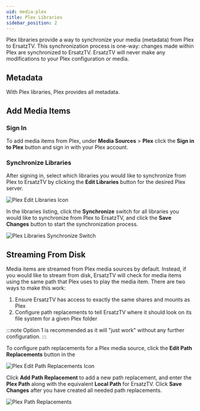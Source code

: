 ```yaml
---
uid: media-plex
title: Plex Libraries
sidebar_position: 2
---
```


Plex libraries provide a way to synchronize your media (metadata) from Plex to ErsatzTV.
This synchronization process is one-way: changes made within Plex are synchronized to ErsatzTV.
ErsatzTV will never make any modifications to your Plex configuration or media.

## Metadata

With Plex libraries, Plex provides all metadata.

## Add Media Items

### Sign In

To add media items from Plex, under **Media Sources** > **Plex** click the **Sign in to Plex** button and sign in with your Plex account.

### Synchronize Libraries

After signing in, select which libraries you would like to synchronize from Plex to ErsatzTV by clicking the **Edit Libraries** button for the desired Plex server.

![Plex Edit Libraries Icon](/images/docs/plex-media-source-edit-libaries-icon.png)

In the libraries listing, click the **Synchronize** switch for all libraries you would like to synchronize from Plex to ErsatzTV, and click the **Save Changes** button to start the synchronization process.

![Plex Libraries Synchronize Switch](/images/docs/plex-libraries-synchronize-switch.png)

## Streaming From Disk

Media items are streamed from Plex media sources by default. Instead, if you would like to stream from disk, ErsatzTV will check for media items using the same path that Plex uses to play the media item.
There are two ways to make this work:

1. Ensure ErsatzTV has access to exactly the same shares and mounts as Plex
2. Configure path replacements to tell ErsatzTV where it should look on its file system for a given Plex folder

:::note
Option 1 is recommended as it will "just work" without any further configuration.
:::

To configure path replacements for a Plex media source, click the **Edit Path Replacements** button in the 

![Plex Edit Path Replacements Icon](/images/docs/plex-media-source-edit-path-replacements-icon.png)

Click **Add Path Replacement** to add a new path replacement, and enter the **Plex Path** along with the equivalent **Local Path** for ErsatzTV.
Click **Save Changes** after you have created all needed path replacements.

![Plex Path Replacements](/images/docs/plex-media-source-path-replacements.png)
